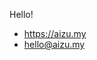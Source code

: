 Hello!

- https://aizu.my
- hello@aizu.my

<!---
aizuikmal/aizuikmal is a ✨ special ✨ repository because its `README.md` (this file) appears on your GitHub profile.
You can click the Preview link to take a look at your changes.
--->
